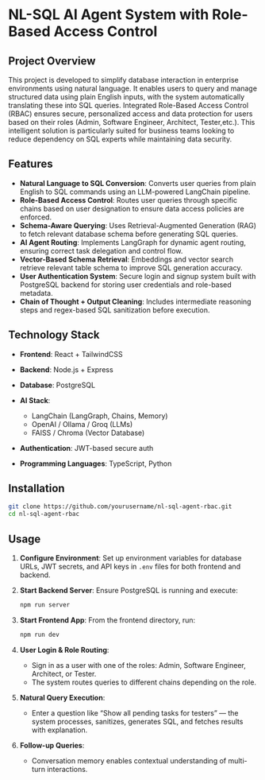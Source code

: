 # NL-SQL AI Agent System with Role-Based Access Control

## Project Overview

This project is developed to simplify database interaction in enterprise environments using natural language. It enables users to query and manage structured data using plain English inputs, with the system automatically translating these into SQL queries. Integrated Role-Based Access Control (RBAC) ensures secure, personalized access and data protection for users based on their roles (Admin, Software Engineer, Architect, Tester,etc.). This intelligent solution is particularly suited for business teams looking to reduce dependency on SQL experts while maintaining data security.

## Features

* **Natural Language to SQL Conversion**: Converts user queries from plain English to SQL commands using an LLM-powered LangChain pipeline.
* **Role-Based Access Control**: Routes user queries through specific chains based on user designation to ensure data access policies are enforced.
* **Schema-Aware Querying**: Uses Retrieval-Augmented Generation (RAG) to fetch relevant database schema before generating SQL queries.
* **AI Agent Routing**: Implements LangGraph for dynamic agent routing, ensuring correct task delegation and control flow.
* **Vector-Based Schema Retrieval**: Embeddings and vector search retrieve relevant table schema to improve SQL generation accuracy.
* **User Authentication System**: Secure login and signup system built with PostgreSQL backend for storing user credentials and role-based metadata.
* **Chain of Thought + Output Cleaning**: Includes intermediate reasoning steps and regex-based SQL sanitization before execution.

## Technology Stack

* **Frontend**: React + TailwindCSS
* **Backend**: Node.js + Express
* **Database**: PostgreSQL
* **AI Stack**:

  * LangChain (LangGraph, Chains, Memory)
  * OpenAI / Ollama / Groq (LLMs)
  * FAISS / Chroma (Vector Database)
* **Authentication**: JWT-based secure auth
* **Programming Languages**: TypeScript, Python

## Installation

```bash
git clone https://github.com/yourusername/nl-sql-agent-rbac.git
cd nl-sql-agent-rbac
```


## Usage

1. **Configure Environment**:
   Set up environment variables for database URLs, JWT secrets, and API keys in `.env` files for both frontend and backend.

2. **Start Backend Server**:
   Ensure PostgreSQL is running and execute:

   ```bash
   npm run server
   ```

3. **Start Frontend App**:
   From the frontend directory, run:

   ```bash
   npm run dev
   ```

4. **User Login & Role Routing**:

   * Sign in as a user with one of the roles: Admin, Software Engineer, Architect, or Tester.
   * The system routes queries to different chains depending on the role.

5. **Natural Query Execution**:

   * Enter a question like “Show all pending tasks for testers” — the system processes, sanitizes, generates SQL, and fetches results with explanation.

6. **Follow-up Queries**:

   * Conversation memory enables contextual understanding of multi-turn interactions.


